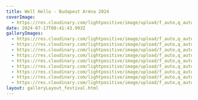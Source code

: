 ```yaml
---
title: Well Hello - Budapest Aréna 2024
coverImage:
  - https://res.cloudinary.com/lightpositive/image/upload/f_auto,q_auto/v1719818790/uploads/Well%20Hello%20Budapest%20Ar%C3%A9na%202024/IMG_0948.jpg
date: 2024-07-17T08:41:43.993Z
galleryImages:
  - https://res.cloudinary.com/lightpositive/image/upload/f_auto,q_auto/v1719818795/uploads/Well%20Hello%20Budapest%20Ar%C3%A9na%202024/IMG_0981.jpg
  - https://res.cloudinary.com/lightpositive/image/upload/f_auto,q_auto/v1719818793/uploads/Well%20Hello%20Budapest%20Ar%C3%A9na%202024/IMG_0883.jpg
  - https://res.cloudinary.com/lightpositive/image/upload/f_auto,q_auto/v1719818790/uploads/Well%20Hello%20Budapest%20Ar%C3%A9na%202024/IMG_0948.jpg
  - https://res.cloudinary.com/lightpositive/image/upload/f_auto,q_auto/v1719818789/uploads/Well%20Hello%20Budapest%20Ar%C3%A9na%202024/IMG_0835.jpg
  - https://res.cloudinary.com/lightpositive/image/upload/f_auto,q_auto/v1719818786/uploads/Well%20Hello%20Budapest%20Ar%C3%A9na%202024/IMG_0998.jpg
  - https://res.cloudinary.com/lightpositive/image/upload/f_auto,q_auto/v1719818784/uploads/Well%20Hello%20Budapest%20Ar%C3%A9na%202024/IMG_0825.jpg
  - https://res.cloudinary.com/lightpositive/image/upload/f_auto,q_auto/v1719818784/uploads/Well%20Hello%20Budapest%20Ar%C3%A9na%202024/IMG_0760.jpg
  - https://res.cloudinary.com/lightpositive/image/upload/f_auto,q_auto/v1719818783/uploads/Well%20Hello%20Budapest%20Ar%C3%A9na%202024/IMG_1079.jpg
  - https://res.cloudinary.com/lightpositive/image/upload/f_auto,q_auto/v1719818780/uploads/Well%20Hello%20Budapest%20Ar%C3%A9na%202024/IMG_0982.jpg
layout: galleryLayout_festival.html
---
```

